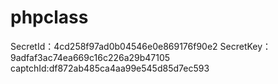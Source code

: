 # phpclass
SecretId：4cd258f97ad0b04546e0e869176f90e2
SecretKey：9adfaf3ac74ea669c16c226a29b47105
captchId:df872ab485ca4aa99e545d85d7ec593
